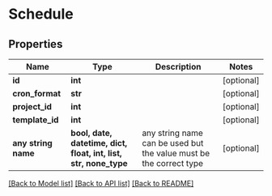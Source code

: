 # Schedule


## Properties
Name | Type | Description | Notes
------------ | ------------- | ------------- | -------------
**id** | **int** |  | [optional] 
**cron_format** | **str** |  | [optional] 
**project_id** | **int** |  | [optional] 
**template_id** | **int** |  | [optional] 
**any string name** | **bool, date, datetime, dict, float, int, list, str, none_type** | any string name can be used but the value must be the correct type | [optional]

[[Back to Model list]](../README.md#documentation-for-models) [[Back to API list]](../README.md#documentation-for-api-endpoints) [[Back to README]](../README.md)


